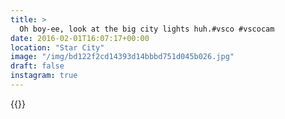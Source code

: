 ```yaml
---
title: >
  Oh boy-ee, look at the big city lights huh.#vsco #vscocam
date: 2016-02-01T16:07:17+00:00
location: "Star City"
image: "/img/bd122f2cd14393d14bbbd751d045b026.jpg"
draft: false
instagram: true
---
```


{{<photo src="/img/bd122f2cd14393d14bbbd751d045b026.jpg">}}

